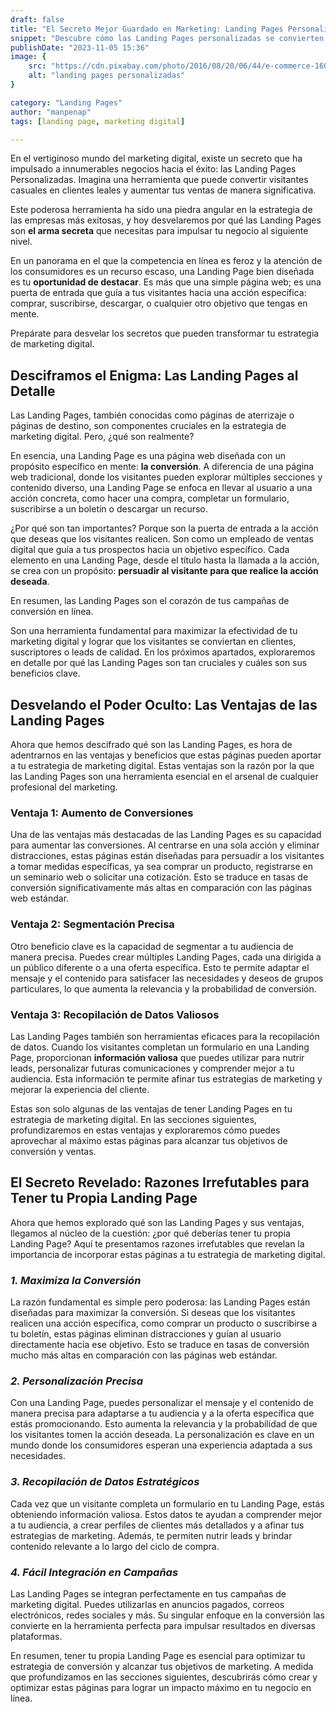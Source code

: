 ```yaml
---
draft: false
title: "El Secreto Mejor Guardado en Marketing: Landing Pages Personalizadas"
snippet: "Descubre cómo las Landing Pages personalizadas se convierten en tu herramienta más poderosa. En este artículo, desvelamos los beneficios ocultos y las razones irrefutables para tener tu propia Landing Page. Aprende a definir objetivos claros y maximiza tu éxito en marketing digital. ¡No esperes más, revela el secreto del éxito hoy mismo!"
publishDate: "2023-11-05 15:36"
image: {
    src: "https://cdn.pixabay.com/photo/2016/08/20/06/44/e-commerce-1606962_960_720.png",
    alt: "landing pages personalizadas"
}

category: "Landing Pages"
author: "manpenap"
tags: [landing page, marketing digital]

---
```


En el vertiginoso mundo del marketing digital, existe un secreto que ha impulsado a innumerables negocios hacia el éxito: las Landing Pages Personalizadas. Imagina una herramienta que puede convertir visitantes casuales en clientes leales y aumentar tus ventas de manera significativa.

Este poderosa herramienta ha sido una piedra angular en la estrategia de las empresas más exitosas, y hoy desvelaremos por qué las Landing Pages son **el arma secreta** que necesitas para impulsar tu negocio al siguiente nivel.

En un panorama en el que la competencia en línea es feroz y la atención de los consumidores es un recurso escaso, una Landing Page bien diseñada es tu **oportunidad de destacar**. Es más que una simple página web; es una puerta de entrada que guía a tus visitantes hacia una acción específica: comprar, suscribirse, descargar, o cualquier otro objetivo que tengas en mente.

Prepárate para desvelar los secretos que pueden transformar tu estrategia de marketing digital.

## Desciframos el Enigma: Las Landing Pages al Detalle

Las Landing Pages, también conocidas como páginas de aterrizaje o páginas de destino, son componentes cruciales en la estrategia de marketing digital. Pero, ¿qué son realmente?

En esencia, una Landing Page es una página web diseñada con un propósito específico en mente: **la conversión**. A diferencia de una página web tradicional, donde los visitantes pueden explorar múltiples secciones y contenido diverso, una Landing Page se enfoca en llevar al usuario a una acción concreta, como hacer una compra, completar un formulario, suscribirse a un boletín o descargar un recurso.

¿Por qué son tan importantes? Porque son la puerta de entrada a la acción que deseas que los visitantes realicen. Son como un empleado de ventas digital que guía a tus prospectos hacia un objetivo específico. Cada elemento en una Landing Page, desde el título hasta la llamada a la acción, se crea con un propósito: **persuadir al visitante para que realice la acción deseada**.

En resumen, las Landing Pages son el corazón de tus campañas de conversión en línea. 

Son una herramienta fundamental para maximizar la efectividad de tu marketing digital y lograr que los visitantes se conviertan en clientes, suscriptores o leads de calidad. En los próximos apartados, exploraremos en detalle por qué las Landing Pages son tan cruciales y cuáles son sus beneficios clave.

## Desvelando el Poder Oculto: Las Ventajas de las Landing Pages

Ahora que hemos descifrado qué son las Landing Pages, es hora de adentrarnos en las ventajas y beneficios que estas páginas pueden aportar a tu estrategia de marketing digital. Estas ventajas son la razón por la que las Landing Pages son una herramienta esencial en el arsenal de cualquier profesional del marketing.

### Ventaja 1: Aumento de Conversiones
Una de las ventajas más destacadas de las Landing Pages es su capacidad para aumentar las conversiones. Al centrarse en una sola acción y eliminar distracciones, estas páginas están diseñadas para persuadir a los visitantes a tomar medidas específicas, ya sea comprar un producto, registrarse en un seminario web o solicitar una cotización. Esto se traduce en tasas de conversión significativamente más altas en comparación con las páginas web estándar.

### Ventaja 2: Segmentación Precisa
Otro beneficio clave es la capacidad de segmentar a tu audiencia de manera precisa. Puedes crear múltiples Landing Pages, cada una dirigida a un público diferente o a una oferta específica. Esto te permite adaptar el mensaje y el contenido para satisfacer las necesidades y deseos de grupos particulares, lo que aumenta la relevancia y la probabilidad de conversión.

### Ventaja 3: Recopilación de Datos Valiosos
Las Landing Pages también son herramientas eficaces para la recopilación de datos. Cuando los visitantes completan un formulario en una Landing Page, proporcionan **información valiosa** que puedes utilizar para nutrir leads, personalizar futuras comunicaciones y comprender mejor a tu audiencia. Esta información te permite afinar tus estrategias de marketing y mejorar la experiencia del cliente.

Estas son solo algunas de las ventajas de tener Landing Pages en tu estrategia de marketing digital. En las secciones siguientes, profundizaremos en estas ventajas y exploraremos cómo puedes aprovechar al máximo estas páginas para alcanzar tus objetivos de conversión y ventas.

## El Secreto Revelado: Razones Irrefutables para Tener tu Propia Landing Page

Ahora que hemos explorado qué son las Landing Pages y sus ventajas, llegamos al núcleo de la cuestión: ¿por qué deberías tener tu propia Landing Page? Aquí te presentamos razones irrefutables que revelan la importancia de incorporar estas páginas a tu estrategia de marketing digital.

### *1. Maximiza la Conversión*

La razón fundamental es simple pero poderosa: las Landing Pages están diseñadas para maximizar la conversión. Si deseas que los visitantes realicen una acción específica, como comprar un producto o suscribirse a tu boletín, estas páginas eliminan distracciones y guían al usuario directamente hacia ese objetivo. Esto se traduce en tasas de conversión mucho más altas en comparación con las páginas web estándar.

### *2. Personalización Precisa*

Con una Landing Page, puedes personalizar el mensaje y el contenido de manera precisa para adaptarse a tu audiencia y a la oferta específica que estás promocionando. Esto aumenta la relevancia y la probabilidad de que los visitantes tomen la acción deseada. La personalización es clave en un mundo donde los consumidores esperan una experiencia adaptada a sus necesidades.

### *3. Recopilación de Datos Estratégicos*

Cada vez que un visitante completa un formulario en tu Landing Page, estás obteniendo información valiosa. Estos datos te ayudan a comprender mejor a tu audiencia, a crear perfiles de clientes más detallados y a afinar tus estrategias de marketing. Además, te permiten nutrir leads y brindar contenido relevante a lo largo del ciclo de compra.

### *4. Fácil Integración en Campañas*

Las Landing Pages se integran perfectamente en tus campañas de marketing digital. Puedes utilizarlas en anuncios pagados, correos electrónicos, redes sociales y más. Su singular enfoque en la conversión las convierte en la herramienta perfecta para impulsar resultados en diversas plataformas.

En resumen, tener tu propia Landing Page es esencial para optimizar tu estrategia de conversión y alcanzar tus objetivos de marketing. A medida que profundizamos en las secciones siguientes, descubrirás cómo crear y optimizar estas páginas para lograr un impacto máximo en tu negocio en línea.